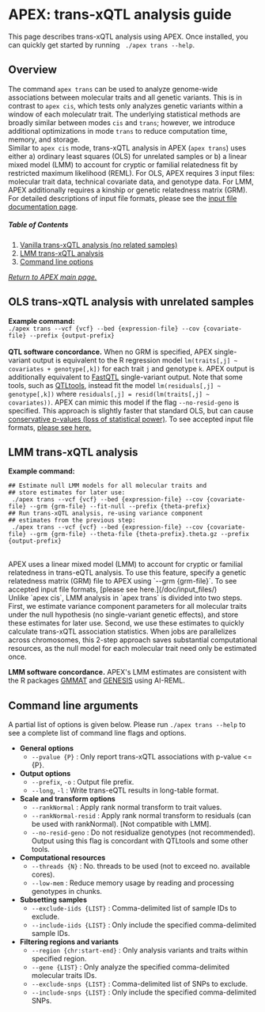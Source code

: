 
# APEX: trans-xQTL analysis guide
This page describes trans-xQTL analysis using APEX. Once installed, you can quickly get started by running  ` ./apex trans --help`. <br />

## Overview
The command `apex trans` can be used to analyze genome-wide associations between molecular traits and all genetic variants.  This is in contrast to `apex cis`, which tests only analyzes genetic variants within a window of each moleculatr trait.  The underlying statistical methods are broadly similar between modes `cis` and `trans`; however, we introduce additional optimizations in mode `trans` to reduce computation time, memory, and storage. <br />
Similar to `apex cis` mode, trans-xQTL analysis in APEX (`apex trans`) uses either a) ordinary least squares (OLS) for unrelated samples or b) a linear mixed model (LMM) to account for cryptic or familial relatedness fit by restricted maximum likelihood (REML). For OLS, APEX requires 3 input files: molecular trait data, technical covariate data, and genotype data. For LMM, APEX additionally requires a kinship or genetic relatedness matrix (GRM). For detailed descriptions of input file formats, please see the [input file documentation page](/apex/doc/input_files/). <br />

##### Table of Contents  
  1. [Vanilla trans-xQTL analysis (no related samples)](#ols-trans-xqtl-analysis-with-unrelated-samples)  
  2. [LMM trans-xQTL analysis](#lmm-trans-xqtl-analysis)  
  3. [Command line options](#command-line-arguments) <br />

 [*Return to APEX main page.*](/apex/)

## OLS trans-xQTL analysis with unrelated samples
**Example command:** <br />
 `./apex trans --vcf {vcf} --bed {expression-file} --cov {covariate-file} --prefix {output-prefix}` <br />
 <br />
**QTL software concordance.** When no GRM is specified, APEX single-variant output is equivalent to the R regression model `lm(traits[,j] ~ covariates + genotype[,k])` for each trait `j` and genotype `k`. APEX output is additionally equivalent to [FastQTL](http://fastqtl.sourceforge.net/) single-variant output.  Note that some tools, such as [QTLtools](https://qtltools.github.io/qtltools/), instead fit the model `lm(residuals[,j] ~ genotype[,k])` where `residuals[,j] = resid(lm(traits[,j] ~ covariates))`. APEX can mimic this model if the flag `--no-resid-geno` is specified.  This approach is slightly faster that standard OLS, but can cause [conservative p-values (loss of statistical power)](https://onlinelibrary.wiley.com/doi/abs/10.1002/gepi.22325).  To see accepted input file formats, [please see here.](/doc/input_files/)
## LMM trans-xQTL analysis 
**Example command:** <br />
```
## Estimate null LMM models for all molecular traits and 
## store estimates for later use:
 ./apex trans --vcf {vcf} --bed {expression-file} --cov {covariate-file} --grm {grm-file} --fit-null --prefix {theta-prefix}
## Run trans-xQTL analysis, re-using variance component 
## estimates from the previous step:
 ./apex trans --vcf {vcf} --bed {expression-file} --cov {covariate-file} --grm {grm-file} --theta-file {theta-prefix}.theta.gz --prefix {output-prefix}
```
<br />
APEX uses a linear mixed model (LMM) to account for cryptic or familial relatedness in trans-eQTL analysis. To use this feature, specify a genetic relatedness matrix (GRM) file to APEX using  `--grm {grm-file}`. To see accepted input file formats, [please see here.](/doc/input_files/) <br />
Unlike `apex cis`, LMM analysis in `apex trans` is divided into two steps. First, we estimate variance component parameters for all molecular traits under the null hypothesis (no single-variant genetic effects), and store these estimates for later use. Second, we use these estimates to quickly calculate trans-xQTL association statistics. When jobs are parallelizes across chromosomes, this 2-step approach saves substantial computational resources, as the null model for each molecular trait need only be estimated once. <br />

 **LMM software concordance.** APEX's LMM estimates are consistent with the R packages [GMMAT](https://github.com/hanchenphd/GMMAT) and [GENESIS](http://www.bioconductor.org/packages/release/bioc/html/GENESIS.html) using AI-REML. 

## Command line arguments
A partial list of options is given below.  Please run `./apex trans --help` to see a complete list of command line flags and options. 
 - **General options**
	  - `--pvalue {P}` : Only report trans-xQTL associations with p-value <= {P}. 
 - **Output options**
	  - `--prefix`, `-o` :  Output file prefix.
	 - `--long`, `-l` :  Write trans-eQTL results in long-table format.
 -  **Scale and transform options**
	 - `--rankNormal` :  Apply rank normal transform to trait values.
	 - `--rankNormal-resid` :  Apply rank normal transform to residuals (can be used with rankNormal). [Not compatible with LMM].
	 - `--no-resid-geno` :  Do not residualize genotypes (not recommended). Output using this flag is concordant with QTLtools and some other tools. 
 - **Computational resources** 
	 - `--threads {N}` : No. threads to be used (not to exceed no. available cores).
	 - `--low-mem` : Reduce memory usage by reading and processing genotypes in chunks.  
 -  **Subsetting samples**
	 - `--exclude-iids {LIST}` : Comma-delimited list of sample IDs to exclude. 
	 - `--include-iids {LIST}` : Only include the specified comma-delimited sample IDs. 
 -  **Filtering regions and variants**
	 - `--region {chr:start-end}` : Only analysis variants and traits within specified region. 
	 - `--gene {LIST}` : Only analyze the specified comma-delimited molecular traits IDs. 
	 - `--exclude-snps {LIST}` : Comma-delimited list of SNPs to exclude. 
	 - `--include-snps {LIST}` : Only include the specified comma-delimited SNPs. 
